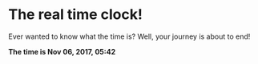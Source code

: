 # The real time clock!

Ever wanted to know what the time is? Well, your journey is about to end!

**The time is Nov 06, 2017, 05:42**